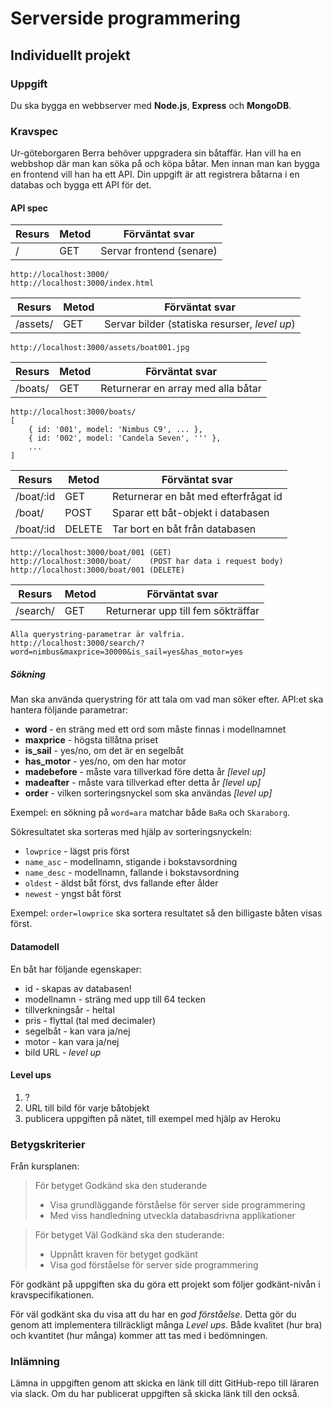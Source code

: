 # Serverside programmering
## Individuellt projekt

### Uppgift
Du ska bygga en webbserver med **Node.js**, **Express** och **MongoDB**.

### Kravspec
Ur-göteborgaren Berra behöver uppgradera sin båtaffär. Han vill ha en webbshop där man kan söka på och köpa båtar. Men innan man kan bygga en frontend vill han ha ett API. Din uppgift är att registrera båtarna i en databas och bygga ett API för det.


#### API spec
|Resurs    |Metod   |Förväntat svar|
|----------|--------|---|
|/         | GET    |Servar frontend (senare)|

```
http://localhost:3000/
http://localhost:3000/index.html
```

|Resurs    |Metod   |Förväntat svar|
|----------|--------|---|
|/assets/  | GET    |Servar bilder (statiska resurser, *level up*)|

```
http://localhost:3000/assets/boat001.jpg
```

|Resurs    |Metod   |Förväntat svar|
|----------|--------|---|
|/boats/   | GET    |Returnerar en array med alla båtar|

```
http://localhost:3000/boats/
[
    { id: '001', model: 'Nimbus C9', ... },
    { id: '002', model: 'Candela Seven', ''' },
    ...
]
```

|Resurs    |Metod   |Förväntat svar|
|----------|--------|---|
|/boat/:id | GET    |Returnerar en båt med efterfrågat id|
|/boat/    | POST   |Sparar ett båt-objekt i databasen|
|/boat/:id | DELETE |Tar bort en båt från databasen|

```
http://localhost:3000/boat/001 (GET)
http://localhost:3000/boat/    (POST har data i request body)
http://localhost:3000/boat/001 (DELETE)
```

|Resurs    |Metod   |Förväntat svar|
|----------|--------|---|
|/search/  | GET    |Returnerar upp till fem sökträffar|

```
Alla querystring-parametrar är valfria.
http://localhost:3000/search/?word=nimbus&maxprice=30000&is_sail=yes&has_motor=yes
```
##### Sökning
Man ska använda querystring för att tala om vad man söker efter. API:et ska hantera följande parametrar:
* **word** - en sträng med ett ord som måste finnas i modellnamnet
* **maxprice** - högsta tillåtna priset
* **is_sail** - yes/no, om det är en segelbåt
* **has_motor** - yes/no, om den har motor
* **madebefore** - måste vara tillverkad före detta år *[level up]*
* **madeafter** - måste vara tillverkad efter detta år *[level up]*
* **order** - vilken sorteringsnyckel som ska användas *[level up]*

Exempel: en sökning på `word=ara` matchar både `BaRa` och `Skaraborg`.

Sökresultatet ska sorteras med hjälp av sorteringsnyckeln:
* `lowprice` - lägst pris först
* `name_asc` - modellnamn, stigande i bokstavsordning
* `name_desc` - modellnamn, fallande i bokstavsordning
* `oldest` - äldst båt först, dvs fallande efter ålder
* `newest` - yngst båt först

Exempel: `order=lowprice` ska sortera resultatet så den billigaste båten visas först.

#### Datamodell
En båt har följande egenskaper:
* id - skapas av databasen!
* modellnamn - sträng med upp till 64 tecken
* tillverkningsår - heltal
* pris - flyttal (tal med decimaler)
* segelbåt - kan vara ja/nej
* motor - kan vara ja/nej
* bild URL - *level up*

#### Level ups
1. ?
1. URL till bild för varje båtobjekt
1. publicera uppgiften på nätet, till exempel med hjälp av Heroku

### Betygskriterier
Från kursplanen:
> För betyget Godkänd ska den studerande
> * Visa grundläggande förståelse för server side programmering
> * Med viss handledning utveckla databasdrivna applikationer

> För betyget Väl Godkänd ska den studerande:
> * Uppnått kraven för betyget godkänt
> * Visa god förståelse för server side programmering

För godkänt på uppgiften ska du göra ett projekt som följer godkänt-nivån i kravspecifikationen.

För väl godkänt ska du visa att du har en *god förståelse*. Detta gör du genom att implementera tillräckligt många *Level ups*. Både kvalitet (hur bra) och kvantitet (hur många) kommer att tas med i bedömningen.

### Inlämning
Lämna in uppgiften genom att skicka en länk till ditt GitHub-repo till läraren via slack. Om du har publicerat uppgiften så skicka länk till den också.

